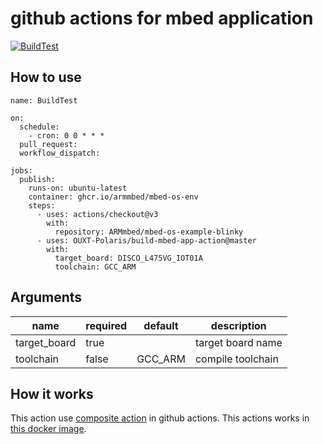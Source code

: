# github actions for mbed application

[![BuildTest](https://github.com/OUXT-Polaris/build-mbed-app-action/actions/workflows/buildtest.yaml/badge.svg)](https://github.com/OUXT-Polaris/build-mbed-app-action/actions/workflows/buildtest.yaml)

## How to use

```
name: BuildTest

on:
  schedule:
    - cron: 0 0 * * *
  pull_request:
  workflow_dispatch:

jobs:
  publish:
    runs-on: ubuntu-latest
    container: ghcr.io/armmbed/mbed-os-env
    steps:
      - uses: actions/checkout@v3
        with:
          repository: ARMmbed/mbed-os-example-blinky
      - uses: OUXT-Polaris/build-mbed-app-action@master
        with:
          target_board: DISCO_L475VG_IOT01A
          toolchain: GCC_ARM
```

## Arguments

| name         | required | default | description       |
| ------------ | -------- | ------- | ----------------- |
| target_board | true     |         | target board name |
| toolchain    | false    | GCC_ARM | compile toolchain |

## How it works

This action use [composite action](https://docs.github.com/en/actions/creating-actions/creating-a-composite-action) in github actions.
This actions works in [this docker image](https://github.com/ARMmbed/mbed-os/pkgs/container/mbed-os-env).